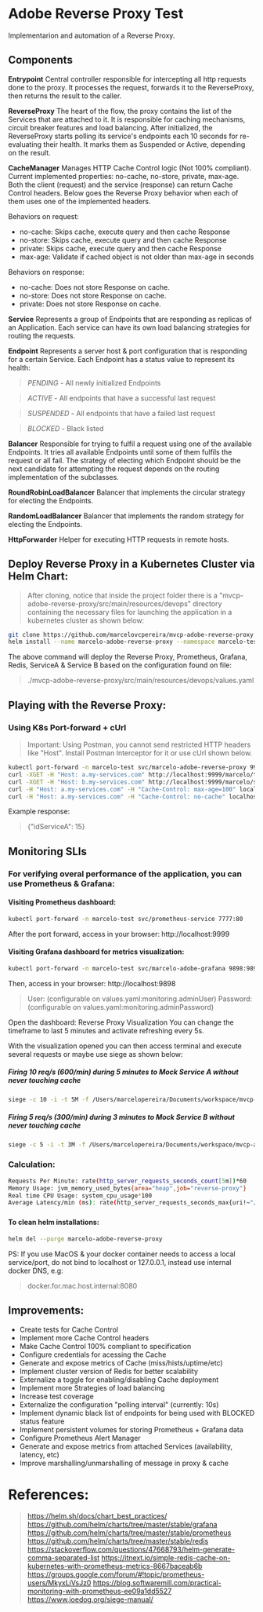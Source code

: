 # Adobe Reverse Proxy Test

Implementarion and automation of a Reverse Proxy.

## Components
**Entrypoint**
Central controller responsible for intercepting all http requests done to the proxy.
It processes the request, forwards it to the ReverseProxy, then returns the result to the caller. 

**ReverseProxy**
The heart of the flow, the proxy contains the list of the Services that are attached to it. It is responsible for caching 
mechanisms, circuit breaker features and load balancing.
After initialized, the ReverseProxy starts polling its service's endpoints each 10 seconds for re-evaluating their health. 
It marks them as Suspended or Active, depending on the result.

**CacheManager**
Manages HTTP Cache Control logic (Not 100% compliant).
Current implemented properties: no-cache, no-store, private, max-age.
Both the client (request) and the service (response) can return Cache Control headers.
Below goes the Reverse Proxy behavior when each of them uses one of the implemented headers.
  
Behaviors on request:
 * no-cache: Skips cache, execute query and then cache Response
 * no-store: Skips cache, execute query and then cache Response
 * private: Skips cache, execute query and then cache Response
 * max-age: Validate if cached object is not older than max-age in seconds
 
Behaviors on response:
 * no-cache: Does not store Response on cache.
 * no-store: Does not store Response on cache.
 * private: Does not store Response on cache.
 
**Service**
Represents a group of Endpoints that are responding as replicas of an Application.
Each service can have its own load balancing strategies for routing the requests. 

**Endpoint**
Represents a server host & port configuration that is responding for a certain Service.
Each Endpoint has a status value to represent its health:
>*PENDING* - All newly initialized Endpoints

>*ACTIVE* - All endpoints that have a successful last request

>*SUSPENDED* - All endpoints that have a failed last request

>*BLOCKED* - Black listed 

**Balancer**
Responsible for trying to fulfil a request using one of the available Endpoints. It tries all available Endpoints until
some of them fulfils the request or all fail. The strategy of electing which Endpoint should be the next candidate for
attempting the request depends on the routing implementation of the subclasses.

**RoundRobinLoadBalancer**
Balancer that implements the circular strategy for electing the Endpoints.

**RandomLoadBalancer**
Balancer that implements the random strategy for electing the Endpoints.

**HttpForwarder**
Helper for executing HTTP requests in remote hosts.


## Deploy Reverse Proxy in a Kubernetes Cluster via Helm Chart:
>After cloning, notice that inside the project folder there is a "mvcp-adobe-reverse-proxy/src/main/resources/devops" directory containing the necessary files for launching the application in a kubernetes cluster as shown below:
```bash
git clone https://github.com/marcelovcpereira/mvcp-adobe-reverse-proxy.git
helm install --name marcelo-adobe-reverse-proxy --namespace marcelo-test -f ./mvcp-adobe-reverse-proxy/src/main/resources/devops/values.yaml ./mvcp-adobe-reverse-proxy/src/main/resources/devops
```
The above command will deploy the Reverse Proxy, Prometheus, Grafana, Redis, ServiceA & Service B based on the configuration found on file:
>./mvcp-adobe-reverse-proxy/src/main/resources/devops/values.yaml


## Playing with the Reverse Proxy:

### Using K8s Port-forward + cUrl
>Important: Using Postman, you cannot send restricted HTTP headers like "Host". Install Postman Interceptor for it or use cUrl shown below.
```bash
kubectl port-forward -n marcelo-test svc/marcelo-adobe-reverse-proxy 9999:9999
curl -XGET -H "Host: a.my-services.com" http://localhost:9999/marcelo/test/15
curl -XGET -H "Host: b.my-services.com" http://localhost:9999/marcelo/serviceb/15
curl -H "Host: a.my-services.com" -H "Cache-Control: max-age=100" localhost:9999/marcelo/test/12345
curl -H "Host: a.my-services.com" -H "Cache-Control: no-cache" localhost:9999/marcelo/test/12345
```

Example response:
>{"idServiceA": 15}


## Monitoring SLIs

### For verifying overal performance of the application, you can use Prometheus & Grafana:

#### Visiting Prometheus dashboard:
```bash
kubectl port-forward -n marcelo-test svc/prometheus-service 7777:80
```
After the port forward, access in your browser: http://localhost:9999


#### Visiting Grafana dashboard for metrics visualization:
```bash
kubectl port-forward -n marcelo-test svc/marcelo-adobe-grafana 9898:9898
```
Then, access in your browser: http://localhost:9898
>User: (configurable on values.yaml:monitoring.adminUser)
>Password: (configurable on values.yaml:monitoring.adminPassword)

Open the dashboard: Reverse Proxy Visualization
You can change the timeframe to last 5 minutes and activate refreshing every 5s.

With the visualization opened you can then access terminal and execute several requests or maybe use siege as shown below:

##### Firing 10 req/s (600/min) during 5 minutes to Mock Service A without never touching cache
```bash
siege -c 10 -i -t 5M -f /Users/marcelopereira/Documents/workspace/mvcp-adobe-reverse-proxy/siege_urls_a.txt -H "Host: a.my-services.com" -H "Cache-Control: no-cache"
```


##### Firing 5 req/s (300/min) during 3 minutes to Mock Service B without never touching cache
```bash
siege -c 5 -i -t 3M -f /Users/marcelopereira/Documents/workspace/mvcp-adobe-reverse-proxy/siege_urls_b.txt -H "Host: b.my-services.com" -H "Cache-Control: no-cache"
```

### Calculation:
```bash
Requests Per Minute: rate(http_server_requests_seconds_count[5m])*60
Memory Usage: jvm_memory_used_bytes{area="heap",job="reverse-proxy"}
Real time CPU Usage: system_cpu_usage*100
Average Latency/min (ms): rate(http_server_requests_seconds_max{uri!~"/actuator/.*"}[5m])*1000*60
```
###

#### To clean helm installations:
```bash
helm del --purge marcelo-adobe-reverse-proxy
```

PS: If you use MacOS & your docker container needs to access a local service/port, do not bind to localhost or 127.0.0.1, instead use internal docker DNS, e.g:
>docker.for.mac.host.internal:8080


## Improvements:
- Create tests for Cache Control 
- Implement more Cache Control headers
- Make Cache Control 100% compliant to specification
- Configure credentials for acessing the Cache
- Generate and expose metrics of Cache (miss/hists/uptime/etc)
- Implement cluster version of Redis for better scalability
- Externalize a toggle for enabling/disabling Cache deployment
- Implement more Strategies of load balancing
- Increase test coverage
- Externalize the configuration "polling interval" (currently: 10s)
- Implement dynamic black list of endpoints for being used with BLOCKED status feature
- Implement persistent volumes for storing Prometheus + Grafana data
- Configure Prometheus Alert Manager
- Generate and expose metrics from attached Services (availability, latency, etc)
- Improve marshalling/unmarshalling of message in proxy & cache


# References:
>https://helm.sh/docs/chart_best_practices/
>https://github.com/helm/charts/tree/master/stable/grafana
>https://github.com/helm/charts/tree/master/stable/prometheus
>https://github.com/helm/charts/tree/master/stable/redis
>https://stackoverflow.com/questions/47668793/helm-generate-comma-separated-list
>https://itnext.io/simple-redis-cache-on-kubernetes-with-prometheus-metrics-8667baceab6b
>https://groups.google.com/forum/#!topic/prometheus-users/MkyxLiVsJz0
>https://blog.softwaremill.com/practical-monitoring-with-prometheus-ee09a1dd5527
>https://www.joedog.org/siege-manual/